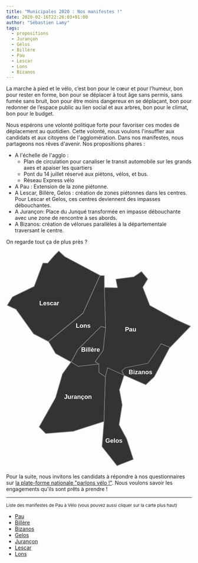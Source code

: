 ```yaml
---
title: "Municipales 2020 : Nos manifestes !"
date: 2020-02-16T22:26:03+01:00
author: "Sébastien Lamy"
tags:
  - propositions
  - Jurançon
  - Gélos
  - Billère
  - Pau
  - Lescar
  - Lons
  - Bizanos
---
```


La marche à pied et le vélo, c’est bon pour le cœur et pour l’humeur, bon pour rester en forme, bon pour se déplacer à tout âge sans permis, sans fumée sans bruit, bon pour être moins dangereux en se déplaçant, bon pour redonner de l’espace public au lien social et aux arbres, bon pour le climat, bon pour le budget.

Nous espérons une volonté politique forte pour favoriser ces modes de déplacement
au quotidien. Cette volonté, nous voulons l'insuffler aux candidats et aux citoyens
de l'agglomération. Dans nos manifestes, nous partageons nos rêves d'avenir. Nos
propositions phares : 

* A l'échelle de l'agglo :
  * Plan de circulation pour canaliser le transit automobile sur les grands axes et apaiser les quartiers
  * Pont du 14 juillet réservé aux piétons, vélos, et bus.
  * Réseau Express vélo
* A Pau : Extension de la zone piétonne.
* A Lescar, Billère, Gelos : création de zones piétonnes dans les centres. Pour Lescar et Gelos, ces centres deviennent des impasses débouchantes.
* A Jurançon: Place du Junqué transformée en impasse débouchante avec une zone de rencontre à ses abords.
* A Bizanos: création de vélorues parallèles à la départementale traversant le centre.

On regarde tout ça de plus près ?

<style type="text/css" media="screen">
  path {fill:#333; stroke: #888; stroke-width:2;}
  svg text {line-height:125%;font-weight:bold;font-family:"Liberation Sans";fill:#fff;font-size:22.5px;}
  a:hover path, a:focus path {fill:#07E86A; transition: .6s fill}
  a:hover text, a:focus text {fill:#333;}
  svg {width:100%;}
</style>
<svg xmlns="http://www.w3.org/2000/svg" viewBox="0 0 677.66175 795.17204">
 <g transform="translate(-4.2903 -162.08)" id="ManifestMap">
  <a href="https://municipales2020.parlons-velo.fr/manifeste/download/Pau">
    <path id="64445 PAU" d="m366.15 625.47-23.584-16.553-0.002-30.434-13.71-9.0772 29.075-40.58 9.0724-83.135-4.3441-146.78 48.175 1.0388-6.0471-31.502 65.318-8.5433 28.152-19.222 22.653 27.231-18.233 29.9 25.852 66.369 90.537 49.657 58.267 26.163-75.722 78.543-31.505-12.814-48.616 71.228-81.89 16.018-13.246 11.213 8.2555 16.018-60.206-27.231-8.2517 33.639z"/>
  <text y="459.06836" x="437.84421">Pau</text>
  </a>
  <a href="https://municipales2020.parlons-velo.fr/manifeste/download/Billere">
  <path id="64129 BILLERE" d="m342.57 578.42-75.152 8.5432-26.109-16.019 24.722-45.919 84.803-84.256 16.176 4.9393-9.0724 83.135-29.076 40.58 13.71 9.0766z"/>
  <text y="533.80737" x="277.84268">Billère</text>
  </a>
  <a href="https://municipales2020.parlons-velo.fr/manifeste/download/Bizanos">
  <path id="64132 BIZANOS" d="m514.39 653.92-79.783-35.24-8.2555-16.018 13.246-11.213 81.89-16.018 48.616-71.228 31.505 12.814-56.783 107.75-30.437 28.299z"/>
  <text y="615.01691" x="451.54691">Bizanos</text>
  </a>
  <a href="https://municipales2020.parlons-velo.fr/manifeste/download/Gelos">
  <path id="64237 GELOS" d="m409.22 949.22-55.061-69.68 7.1844-91.411 4.8093-162.64 8.2517-33.638 60.206 27.231-17.107 52.86 10.199 55.103-11.358 72.776 27.835 51.792 24.144 74.325-59.111 22.959z"/>
  <text y="865.01093" x="366.28308">Gelos</text>
  </a>
  <a href="https://municipales2020.parlons-velo.fr/manifeste/download/Jurancon">
  <path id="64284 JURANCON" d="m148.92 831.95-24.222-24.561 59.852-106.04 25.311-87.46 31.446-43.249 26.11 16.018 75.152-8.5427 0.002 30.434 23.584 16.553-4.8094 162.64-112.43 35.774-99.987 8.0088z"/>
  <text y="705.07281" x="215.70561">Jurançon</text>
  </a>
  <a href="https://municipales2020.parlons-velo.fr/manifeste/download/Lescar">
  <path id="64335 LESCAR" d="m159.12 496.24-54.71-28.3-64.123-89.44-32.079-14.95 19.073-30.43 79.289-38.45l31.965-85.057 17.328 0.54651 23.463-27.231 16.838-17.087 21.829 20.29 82.328 43.783 46.289 24.561-61.702 137.65-125.79 102.78z"/>
  <text y="363.43817" x="125.25892">Lescar</text>
  </a>
  <a href="https://municipales2020.parlons-velo.fr/manifeste/download/Lons">
  <path id="64348 LONS" d="m241.3 570.69-56.523-30.969-25.66-43.784 125.79-102.78 61.702-137.65 15.712-0.10819 0.32461 43.249 4.3441 146.78-16.176-4.9392-84.802 84.257-24.721 45.919z"/>
  <text y="446.27066" x="258.59906">Lons</text>
  </a>
  <!--
  <path id="64373 MAZERES-LEZONS" d="m416.35 799.68 11.358-72.777-10.199-55.103 17.107-52.86 79.782 35.24-0.0543 21.358-39.727 28.299-12.838 49.657-45.428 46.453z"/>
  <text style="font-size:20px" y="665.2077" x="425.07986"><tspan y="665.2077" x="425.07986">Mazères-</tspan><tspan y="690.2077" x="425.07986">Lezons</tspan></text>
  -->
 </g>
</svg>


Pour la suite, nous invitons les candidats à répondre à nos questionnaires sur [la plate-forme nationale "parlons vélo !"](https://municipales2020.parlons-velo.fr/). Nous voulons savoir les engagements qu'ils sont prêts à prendre !

<hr/>

<span style ="font-size: smaller">Liste des manifestes de Pau à Vélo (vous pouvez aussi cliquer sur la carte plus haut)</span>

* [Pau](https://municipales2020.parlons-velo.fr/manifeste/download/Pau)
* [Billère](https://municipales2020.parlons-velo.fr/manifeste/download/Billere)
* [Bizanos](https://municipales2020.parlons-velo.fr/manifeste/download/Bizanos)
* [Gelos](https://municipales2020.parlons-velo.fr/manifeste/download/Gelos)
* [Jurançon](https://municipales2020.parlons-velo.fr/manifeste/download/Jurancon)
* [Lescar](https://municipales2020.parlons-velo.fr/manifeste/download/Lescar)
* [Lons](https://municipales2020.parlons-velo.fr/manifeste/download/Lons)